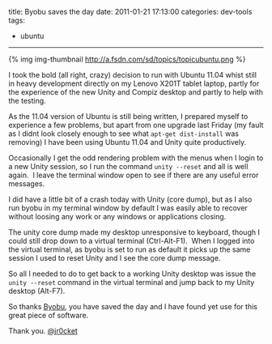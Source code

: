 title: Byobu saves the day
date: 2011-01-21 17:13:00
categories: dev-tools
tags: 
- ubuntu
---

{% img img-thumbnail http://a.fsdn.com/sd/topics/topicubuntu.png %} 

I took the bold (all right, crazy) decision to run with Ubuntu 11.04 whist still in heavy development directly on my Lenovo X201T tablet laptop, partly for the experience of the new Unity and Compiz desktop and partly to help with the testing.

As the 11.04 version of Ubuntu is still being written, I prepared myself to experience a few problems, but apart from one upgrade last Friday (my fault as I didnt look closely enough to see what `apt-get dist-install` was removing) I have been using Ubuntu 11.04 and Unity quite productively.

Occasionally I get the odd rendering problem with the menus when I login to a new Unity session, so I run the command `unity --reset` and all is well again.&nbsp; I leave the terminal window open to see if there are any useful error messages.

I did have a little bit of a crash today with Unity (core dump), but  as I also run byobu in my terminal window by default I was easily able to recover  without loosing any work or any windows or applications closing.

The unity core dump made my desktop unresponsive to keyboard, though I could still drop down to a virtual terminal (Ctrl-Alt-F1).&nbsp; When I logged into the virtual terminal, as byobu is set to run as default it picks up the same session I used to reset Unity and I see the core dump message.

So all I needed to do to get back to a working Unity desktop was issue the `unity --reset` command in the virtual terminal and jump back to my Unity desktop (Alt-F7).

So thanks [Byobu](https://launchpad.net/byobu), you have saved the day and I have found yet use for this great piece of software.

Thank you.
[@jr0cket](https://twitter.com/jr0cket)

